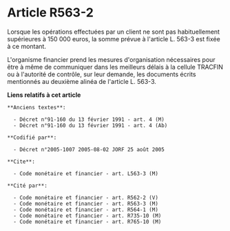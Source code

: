 # Article R563-2

Lorsque les opérations effectuées par un client ne sont pas habituellement supérieures à 150 000 euros, la somme prévue à
l'article L. 563-3 est fixée à ce montant.

L'organisme financier prend les mesures d'organisation nécessaires pour être à même de communiquer dans les meilleurs délais
à la cellule TRACFIN ou à l'autorité de contrôle, sur leur demande, les documents écrits mentionnés au deuxième alinéa de
l'article L. 563-3.

**Liens relatifs à cet article**

	**Anciens textes**:

	  - Décret n°91-160 du 13 février 1991 - art. 4 (M)
	  - Décret n°91-160 du 13 février 1991 - art. 4 (Ab)

	**Codifié par**:

	  - Décret n°2005-1007 2005-08-02 JORF 25 août 2005

	**Cite**:

	  - Code monétaire et financier - art. L563-3 (M)

	**Cité par**:

	  - Code monétaire et financier - art. R562-2 (V)
	  - Code monétaire et financier - art. R563-3 (M)
	  - Code monétaire et financier - art. R564-1 (M)
	  - Code monétaire et financier - art. R735-10 (M)
	  - Code monétaire et financier - art. R765-10 (M)

